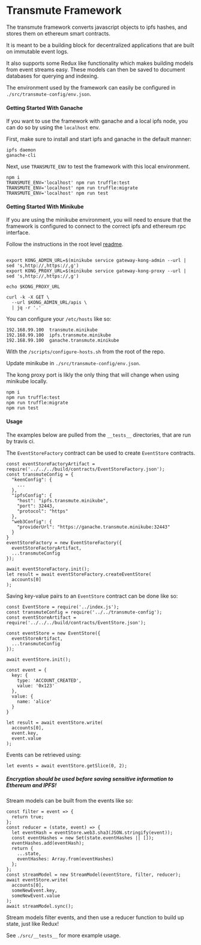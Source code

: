 # Transmute Framework

The transmute framework converts javascript objects to ipfs hashes, and stores them on ethereum smart contracts.

It is meant to be a building block for decentralized applications that are built on immutable event logs.

It also supports some Redux like functionality which makes building models from event streams easy. These models can then be saved to document databases for querying and indexing.

The environment used by the framework can easily be configured in `./src/transmute-config/env.json`.

#### Getting Started With Ganache

If you want to use the framework with ganache and a local ipfs node, you can do so by using the `localhost` env.

First, make sure to install and start ipfs and ganache in the default manner:

```
ipfs daemon
ganache-cli
```

Next, use `TRANSMUTE_ENV` to test the framework with this local environment.

```
npm i
TRANSMUTE_ENV='localhost' npm run truffle:test
TRANSMUTE_ENV='localhost' npm run truffle:migrate
TRANSMUTE_ENV='localhost' npm run test
```

#### Getting Started With Minikube

If you are using the minikube environment, you will need to ensure that the framework is configured to connect to the correct ipfs and ethereum rpc interface.


Follow the instructions in the root level [readme](https://github.com/transmute-industries/transmute/blob/master/README.md).

```

export KONG_ADMIN_URL=$(minikube service gateway-kong-admin --url | sed 's,http://,https://,g')
export KONG_PROXY_URL=$(minikube service gateway-kong-proxy --url | sed 's,http://,https://,g')

echo $KONG_PROXY_URL

curl -k -X GET \
  --url $KONG_ADMIN_URL/apis \
  | jq -r '.'
```

You can configure your `/etc/hosts` like so:

```
192.168.99.100  transmute.minikube
192.168.99.100  ipfs.transmute.minikube
192.168.99.100  ganache.transmute.minikube
```

With the `/scripts/configure-hosts.sh` from the root of the repo.

Update minikube in `./src/transmute-config/env.json`. 

The kong proxy port is likly the only thing that will change when using minikube locally.

```
npm i
npm run truffle:test
npm run truffle:migrate
npm run test
```

#### Usage

The examples below are pulled from the `__tests__` directories, that are run by travis ci.

The `EventStoreFactory` contract can be used to create `EventStore` contracts.

```
const eventStoreFactoryArtifact = require('../../../build/contracts/EventStoreFactory.json');
const transmuteConfig = {
  "keenConfig": {
    ...
  },
  "ipfsConfig": {
    "host": "ipfs.transmute.minikube",
    "port": 32443,
    "protocol": "https"
  },
  "web3Config": {
    "providerUrl": "https://ganache.transmute.minikube:32443"
  }
}
eventStoreFactory = new EventStoreFactory({
  eventStoreFactoryArtifact,
  ...transmuteConfig
});

await eventStoreFactory.init();
let result = await eventStoreFactory.createEventStore(
  accounts[0]
);
```

Saving key-value pairs to an `EventStore` contract can be done like so:

```
const EventStore = require('../index.js');
const transmuteConfig = require('../../transmute-config');
const eventStoreArtifact = require('../../../build/contracts/EventStore.json');

const eventStore = new EventStore({
  eventStoreArtifact,
  ...transmuteConfig
});

await eventStore.init();

const event = {
  key: {
    type: 'ACCOUNT_CREATED',
    value: '0x123'
  },
  value: {
    name: 'alice'
  }
}

let result = await eventStore.write(
  accounts[0],
  event.key,
  event.value
);

```

Events can be retrieved using:

```
let events = await eventStore.getSlice(0, 2);
```

##### Encryption should be used before saving sensitive information to Ethereum and IPFS!

Stream models can be built from the events like so:

```
const filter = event => {
  return true;
};
const reducer = (state, event) => {
  let eventHash = eventStore.web3.sha3(JSON.stringify(event));
  const eventHashes = new Set(state.eventHashes || []);
  eventHashes.add(eventHash);
  return {
    ...state,
    eventHashes: Array.from(eventHashes)
  };
};
const streamModel = new StreamModel(eventStore, filter, reducer);
await eventStore.write(
  accounts[0],
  someNewEvent.key,
  someNewEvent.value
);
await streamModel.sync();
```

Stream models filter events, and then use a reducer function to build up state, just like Redux!

See `./src/__tests__` for more example usage.

